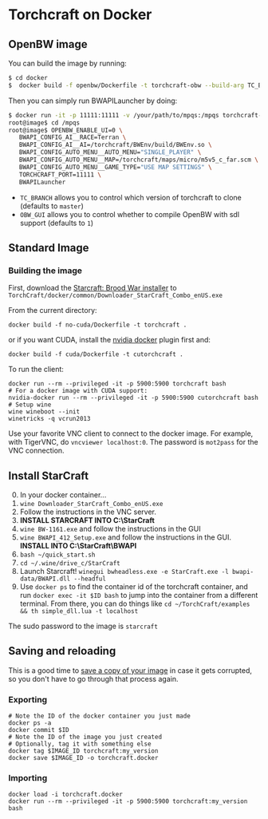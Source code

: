 # Torchcraft on Docker

## OpenBW image

You can build the image by running:
```bash
$ cd docker
$  docker build -f openbw/Dockerfile -t torchcraft-obw --build-arg TC_BRANCH=master OBW_GUI=1
```

Then you can simply run BWAPILauncher by doing:

```bash
$ docker run -it -p 11111:11111 -v /your/path/to/mpqs:/mpqs torchcraft-obw
root@image$ cd /mpqs
root@image$ OPENBW_ENABLE_UI=0 \
   BWAPI_CONFIG_AI__RACE=Terran \
   BWAPI_CONFIG_AI__AI=/torchcraft/BWEnv/build/BWEnv.so \
   BWAPI_CONFIG_AUTO_MENU__AUTO_MENU="SINGLE_PLAYER" \
   BWAPI_CONFIG_AUTO_MENU__MAP=/torchcraft/maps/micro/m5v5_c_far.scm \
   BWAPI_CONFIG_AUTO_MENU__GAME_TYPE="USE MAP SETTINGS" \
   TORCHCRAFT_PORT=11111 \
   BWAPILauncher
```

* `TC_BRANCH` allows you to control which version of torchcraft to clone (defaults to `master`)
* `OBW_GUI` allows you to control whether to compile OpenBW with sdl support (defaults to `1`)


## Standard Image

### Building the image

First, download the [Starcraft: Brood War installer](https://us.battle.net/account/management/)
to `TorchCraft/docker/common/Downloader_StarCraft_Combo_enUS.exe`

From the current directory:

`docker build -f no-cuda/Dockerfile -t torchcraft .`

or if you want CUDA, install the [nvidia docker](https://github.com/NVIDIA/nvidia-docker) plugin first and:

`docker build -f cuda/Dockerfile -t cutorchcraft .`

To run the client:

```
docker run --rm --privileged -it -p 5900:5900 torchcraft bash
# For a docker image with CUDA support:
nvidia-docker run --rm --privileged -it -p 5900:5900 cutorchcraft bash
# Setup wine
wine wineboot --init
winetricks -q vcrun2013
```

Use your favorite VNC client to connect to the docker image. For example, with
TigerVNC, do `vncviewer localhost:0`. The password is `mot2pass` for the VNC
connection.

## Install StarCraft

0. In your docker container...
1. `wine Downloader_StarCraft_Combo_enUS.exe`
2. Follow the instructions in the VNC server.
3. **INSTALL STARCRAFT INTO C:\StarCraft**
4. `wine BW-1161.exe` and follow the instructions in the GUI
5. `wine BWAPI_412_Setup.exe` and follow the instructions in the GUI.
   **INSTALL INTO C:\StarCraft\BWAPI**
6. `bash ~/quick_start.sh`
7. `cd ~/.wine/drive_c/StarCraft`
8. Launch Starcraft! `winegui bwheadless.exe -e StarCraft.exe -l bwapi-data/BWAPI.dll --headful`
9. Use `docker ps` to find the container id of the torchcraft container, and run `docker exec -it $ID bash`
   to jump into the container from a different terminal. From there, you can do things like 
   `cd ~/TorchCraft/examples && th simple_dll.lua -t localhost`
   

The sudo password to the image is `starcraft`
   
## Saving and reloading
This is a good time to [save a copy of your image](http://stackoverflow.com/questions/24482822/how-to-share-my-docker-image-without-using-the-docker-hub) in case it gets corrupted, so you don't have to go through that process again.

### Exporting
```
# Note the ID of the docker container you just made
docker ps -a
docker commit $ID
# Note the ID of the image you just created
# Optionally, tag it with something else
docker tag $IMAGE_ID torchcraft:my_version
docker save $IMAGE_ID -o torchcraft.docker
```

### Importing
```
docker load -i torchcraft.docker
docker run --rm --privileged -it -p 5900:5900 torchcraft:my_version bash
```
